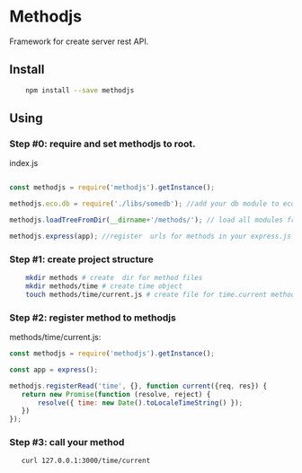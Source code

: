 # Methodjs

Framework for create server rest API.

## Install

``` bash
    npm install --save methodjs
```

## Using

### Step #0: require and set methodjs to root.

index.js

``` javascript

const methodjs = require('methodjs').getInstance();

methodjs.eco.db = require('./libs/somedb'); //add your db module to ecosystem

methodjs.loadTreeFromDir(__dirname+'/methods/'); // load all modules from dir

methodjs.express(app); //register  urls for methods in your express.js app

```

### Step #1: create project structure

``` bash
    mkdir methods # create  dir for method files
    mkdir methods/time # create time object
    touch methods/time/current.js # create file for time.current method
```

### Step #2: register method to methodjs

 methods/time/current.js:

 ```javascript
const methodjs = require('methodjs').getInstance();

const app = express();

methodjs.registerRead('time', {}, function current({req, res}) {
    return new Promise(function (resolve, reject) {
        resolve({ time: new Date().toLocaleTimeString() });
    })
});

 ```
 ### Step #3: call your method

 ``` bash
    curl 127.0.0.1:3000/time/current
 ```
